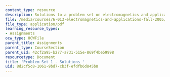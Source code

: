```yaml
---
content_type: resource
description: Solutions to a problem set on electromagnetics and applications.
file: /media/courses/6-013-electromagnetics-and-applications-fall-2005/8d2cf5c810619bd7cb3fefdfb6d845b8_ps1_solution.pdf
file_type: application/pdf
learning_resource_types:
- Assignments
ocw_type: OCWFile
parent_title: Assignments
parent_type: CourseSection
parent_uid: 42cf2a95-b277-a731-515e-869f4be59998
resourcetype: Document
title: 'Problem Set 1 - Solutions '
uid: 8d2cf5c8-1061-9bd7-cb3f-efdfb6d845b8
---
```

